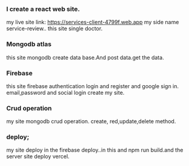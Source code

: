 ### I create a react web site.
my live site link: https://services-client-4799f.web.app
my side name service-review..
this site single doctor.



### Mongodb atlas

this site mongodb create data base.And post data.get the data.



### Firebase

this site firebase authentication login and register and google sign in.
email,password and social login create my site.



### Crud operation
my site mongodb crud operation. create, red,update,delete method.

### deploy;
my site deploy in the firebase deploy..in this and npm run build.and the server site deploy vercel.

